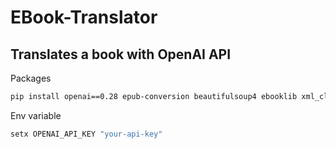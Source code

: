 # EBook-Translator

## **Translates a book with OpenAI API**

Packages
```sh
pip install openai==0.28 epub-conversion beautifulsoup4 ebooklib xml_cleaner
```

Env variable
```cmd
setx OPENAI_API_KEY "your-api-key"
```
